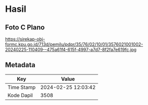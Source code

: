 # Hasil

## Foto C Plano

https://sirekap-obj-formc.kpu.go.id/713d/pemilu/pdpr/35/76/02/10/01/3576021001002-20240225-110409--475a61f4-615f-4997-a7d7-8f2fa7e619fc.jpg


## Metadata

| Key        | Value               |
| ---------- | ------------------- |
| Time Stamp | 2024-02-25 12:03:42 |
| Kode Dapil | 3508                |



